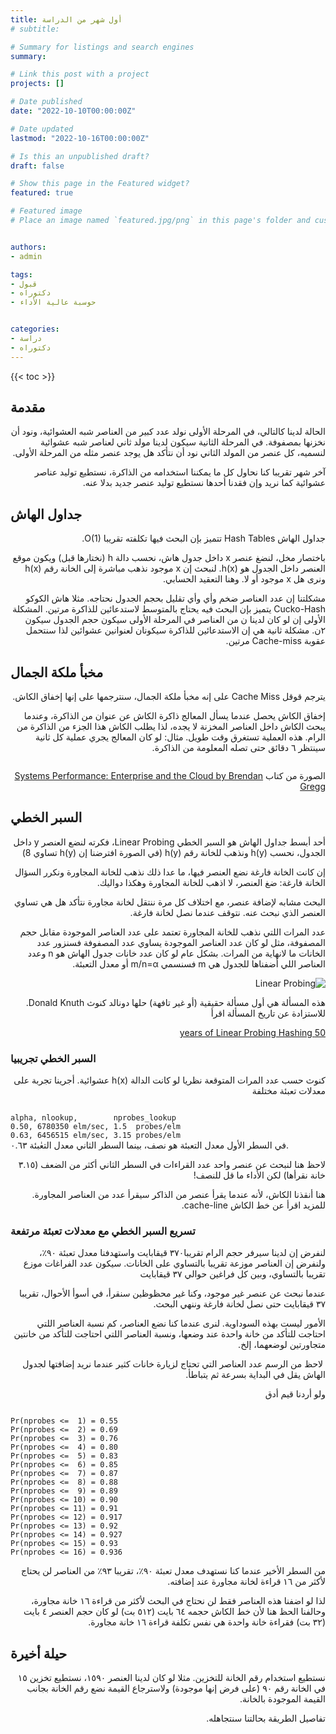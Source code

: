 ```yaml
---
title: أول شهر من الدراسة
# subtitle: 

# Summary for listings and search engines
summary:  

# Link this post with a project
projects: []

# Date published
date: "2022-10-10T00:00:00Z"

# Date updated
lastmod: "2022-10-16T00:00:00Z"

# Is this an unpublished draft?
draft: false

# Show this page in the Featured widget?
featured: true

# Featured image
# Place an image named `featured.jpg/png` in this page's folder and customize its options here.


authors:
- admin

tags:
- قبول
- دكتوراه
- حوسبة عالية الأداء


categories:
- دراسة
- دكتوراه
---
```


<style>
h1, h2, h3, h4, h5, h6, h7
{
font-weight: bold; // it was normal
}
</style>
{{< toc >}}
## مقدمة

<p dir="rtl">الحالة لدينا كالتالي، في المرحلة الأولى نولد عدد كبير من العناصر شبه العشوائية، ونود أن نخزنها بمصفوفة. في المرحلة الثانية سيكون لدينا مولد ثاني لعناصر شبه عشوائية لنسميه، كل عنصر من المولد الثاني نود أن نتأكد هل يوجد عنصر مثله من المرحلة الأولى.</p>

<p dir="rtl">آخر شهر تقريبا كنا نحاول كل ما يمكننا استخدامه من الذاكرة، نستطيع توليد عناصر عشوائية كما نريد وإن فقدنا أحدها نستطيع توليد عنصر جديد بدلا عنه.</p>

## جداول الهاش

<p dir="rtl">جداول الهاش Hash Tables تتميز بإن البحث فيها تكلفته تقريبا O(1).</p>

<p dir="rtl">باختصار مخل، لنضغ عنصر x داخل جدول هاش، نحسب دالة  h (نختارها قبل) ويكون موقع العنصر داخل الجدول هو h(x). لنبحث إن x موجود نذهب مباشرة إلى الخانة رقم h(x) ونرى هل x موجود أو لا. وهنا التعقيد الحسابي.</p>

<p dir="rtl">مشكلتنا إن عدد العناصر ضخم وأي وأي تقليل بحجم الجدول نحتاجه. مثلا هاش الكوكو Cucko-Hash يتميز بإن البحث فيه يحتاج بالمتوسط لاستدعائين للذاكرة مرتين. المشكلة الأولى إن لو كان لدينا ن من العناصر في المرحلة الأولى سيكون حجم الجدول سيكون ٢ن.  مشكلة ثانية هي إن الاستدعائين للذاكرة سيكونان لعنوانين عشوائين لذا سنتحمل عقوبة Cache-miss مرتين. </p>

## مخبأ ملكة الجمال

<p dir="rtl">يترجم قوقل Cache Miss على إنه مخبأ ملكة الجمال، سنترجمها على إنها إخفاق الكاش.</p>

<p dir="rtl">إخفاق الكاش  يحصل عندما يسأل المعالج ذاكرة الكاش عن عنوان من الذاكرة، وعندما يبحث الكاش داخل العناصر المخزنة لا يجده، لذا يطلب الكاش هذا الجزء من الذاكرة من الرام. هذه العملية تستغرق وقت طويل. مثال: لو كان المعالج يجري عملية كل ثانية سينتظر ٦ دقائق حتى تصله المعلومة من الذاكرة.</p>

<p dir="rtl"><img src="system_latency.jpg" alt="" title="" /></p>

<p dir="rtl">الصورة من كتاب 
<a href="https://www.amazon.com/Systems-Performance-Brendan-Gregg-dp-0136820158/dp/0136820158">Systems Performance: Enterprise and the Cloud by Brendan Gregg</a></p>

<h2>السبر الخطي</h2>

<p dir="rtl">أحد أبسط جداول الهاش هو السبر الخطي Linear Probing، فكرته لنضع العنصر y داخل الجدول، نحسب h(y) ونذهب للخانة رقم h(y)  (في الصورة افترضنا إن h(y) تساوي 8)</p>

<p dir="rtl">إن كانت الخانة فارغة نضع العنصر فيها، ما عدا ذلك نذهب للخانة المجاورة ونكرر السؤال الخانة فارغة: ضغ العنصر، لا اذهب للخانة المجاورة وهكذا دواليك.</p>

<p dir="rtl">البحث مشابه لإضافة عنصر، مع اختلاف كل مرة ننتقل لخانة مجاورة نتأكد هل هي تساوي العنصر الذي نبحث عنه. نتوقف عندما نصل لخانة فارغة.</p>

<p dir="rtl">عدد المرات اللتي نذهب للخانة المجاورة تعتمد على عدد العناصر الموجودة مقابل حجم المصفوفة، مثل لو كان عدد العناصر الموجودة يساوي عدد المصفوفة فسنزور عدد الخانات ما لانهاية من المرات. بشكل عام  لو كان عدد خانات جدول الهاش هو n وعدد العناصر اللي أضفناها للجدول هي m فسنسمي m/n=α أو معدل التعبئة.</p>

<p dir="rtl"><img src="linear_probing.jpg" alt="Linear Probing" title="" /></p>

<p dir="rtl">هذه المسألة هي أول مسألة حقيقية (أو غير تافهة)  حلها دونالد كنوث Donald Knuth. للاستزادة عن تاريخ المسألة اقرأ </p>

<p dir="rtl"><a href="http://aofa2013.lsi.upc.edu/slides/Viola.pdf">50 years of Linear Probing Hashing</a></p>

### السبر الخطي تجريبيا

<p dir="rtl">كنوث حسب عدد المرات المتوقعة نظريا لو كانت الدالة h(x) عشوائية.
أجرينا تجربة على معدلات تعبئة مختلفة</p>

<p dir="ltr"><code>
alpha, nlookup,        nprobes_lookup
0.50, 6780350 elm/sec, 1.5  probes/elm
0.63, 6456515 elm/sec, 3.15 probes/elm
</code>
في السطر الأول معدل التعبئة هو نصف، بينما السطر الثاني معدل التعٰبئة ٠.٦٣.</p>

<p dir="rtl">لاحظ هنا لنبحث عن عنصر واحد عدد القراءات في السطر الثاني أكثر من الضعف (٣.١٥ خانة نقرأها) لكن الأداء ما قل للنصف!</p>

<p dir="rtl">هنا أنقذنا الكاش، لأنه عندما يقرأ عنصر من الذاكر سيقرأ عدد من العناصر المجاورة. للمزيد اقرأ عن خط الكاش cache-line. </p>

<h3>تسريع السبر الخطي مع معدلات تعبئة مرتفعة</h3>

<p dir="rtl">لنفرض إن لدينا سيرفر حجم الرام تقريبا٣٧٠ قيقابايت واستهدفنا معدل تعبئة ٩٠٪، ولنفرض إن العناصر موزعة تقريبا بالتساوي على الخانات. سيكون عدد الفراغات موزع تقريبا بالتساوي، وبين كل فراغين حوالي ٣٧ قيقابايت</p>

<p dir="rtl">عندما نبحث عن عنصر غير موجود، وكنا غير محظوظين سنقرأ، في أسوأ الأحوال، تقريبا ٣٧ قيقابايت حتى نصل لخانة 
فارغة وننهي البحث.</p>

<p dir="rtl">الأمور ليست بهذه السوداوية. لنرى عندما كنا نضع العناصر، كم نسبة العناصر اللتي احتاجت للتأكد من خانة واحدة  عند وضعها، ونسبة العناصر اللتي احتاجت للتأكد من خانتين متجاورتين لوضعهما، إلخ.</p>

<p dir="rtl"><img src="90_filling_rate.jpg" alt="" title="" />
لاحظ من الرسم عدد العناصر التي تحتاج لزيارة خانات كثير عندما نريد إضافتها لجدول الهاش يقل في البداية بسرعة ثم يتباطأ.</p>

<p dir="rtl">ولو أردنا قيم أدق </p>

<p dir="ltr"><code>
Pr(nprobes &lt;=  1) = 0.55
Pr(nprobes &lt;=  2) = 0.69
Pr(nprobes &lt;=  3) = 0.76
Pr(nprobes &lt;=  4) = 0.80
Pr(nprobes &lt;=  5) = 0.83
Pr(nprobes &lt;=  6) = 0.85
Pr(nprobes &lt;=  7) = 0.87
Pr(nprobes &lt;=  8) = 0.88
Pr(nprobes &lt;=  9) = 0.89
Pr(nprobes &lt;= 10) = 0.90
Pr(nprobes &lt;= 11) = 0.91
Pr(nprobes &lt;= 12) = 0.917
Pr(nprobes &lt;= 13) = 0.92
Pr(nprobes &lt;= 14) = 0.927
Pr(nprobes &lt;= 15) = 0.93
Pr(nprobes &lt;= 16) = 0.936
</code></p>

<p dir="rtl">من السطر الأخير عندما كنا نستهدف معدل تعبئة ٩٠٪، تقريبا ٩٣٪ من العناصر لن يحتاج لأكثر من ١٦ قراءة لخانة مجاورة عند إضافته.</p>

<p dir="rtl">لذا لو اضفنا هذه العناصر فقط لن نحتاج في البحث لأكثر من قراءة ١٦ خانة مجاورة، وحالفنا الحظ هنا لأن خط الكاش حجمه ٦٤ بايت (٥١٢ بت) لو كان حجم العنصر ٤ بايت (٣٢ بت) فقراءة خانة واحدة هي نفس تكلفة قراءة ١٦ خانة مجاورة.</p>

## حيلة أخيرة

<p dir="rtl">نستطيع استخدام رقم الخانة للتخزين. مثلا لو كان لدينا العنصر ١٥٩٠، نستطيع تخزين ١٥ في الخانة رقم ٩٠ (على فرض إنها موجودة) ولاسترجاع القيمة نضع رقم الخانة بجانب القيمة الموجودة بالخانة.</p>

<p dir="rtl">تفاصيل الطريقة بحالتنا سنتجاهله.</p>
